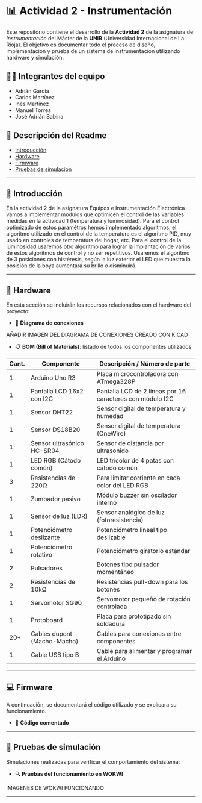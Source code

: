 # 📊 Actividad 2 - Instrumentación

Este repositorio contiene el desarrollo de la **Actividad 2** de la asignatura de *Instrumentación* del Máster de la **UNIR** (Universidad Internacional de La Rioja).
El objetivo es documentar todo el proceso de diseño, implementación y prueba de un sistema de instrumentación utilizando hardware y simulación.

## 👨‍🎓 Integrantes del equipo

- Adrián García
- Carlos Martínez
- Inés Martínez
- Manuel Torres
- José Adrián Sabina
   
## 📑 Descripción del Readme

- [Introducción](#introducción)
- [Hardware](#hardware)
- [Firmware](#firmware)
- [Pruebas de simulación](#pruebas-de-simulación)


---

## 🧭 Introducción

En la actividad 2 de la asignatura Equipos e Instrumentación Electrónica vamos a implementar modulos que optimicen el control de las variables medidas en la actividad 1 (temperatura y luminosidad). 
Para el control optimizado de estos paramétros hemos implementado algoritmos, el algoritmo utilizado en el control de la temperatura es el algoritmo PID, muy usado en controles de temperatura del hogar, etc. 
Para el control de la luminosidad usaremos otro algoritmo para lograr la implantación de varios de estos algoritmos de control y no ser repetitivos. Usaremos el algoritmo de 3 posiciones con histéresis, según la luz exterior el LED que muestra la posición de la boya aumentará su brillo o disminuirá.

---

## 🔌 Hardware

En esta sección se incluirán los recursos relacionados con el hardware del proyecto:

- 📐 **Diagrama de conexiones**

AÑADIR IMAGEN DEL DIAGRAMA DE CONEXIONES CREADO CON KICAD
  
- 📋 **BOM (Bill of Materials)**: listado de todos los componentes utilizados

| Cant. | Componente                  | Descripción / Número de parte                             |
| ----- | --------------------------- | --------------------------------------------------------- |
| 1     | Arduino Uno R3              | Placa microcontroladora con ATmega328P                    |
| 1     | Pantalla LCD 16x2 con I2C   | Pantalla LCD de 2 líneas por 16 caracteres con módulo I2C |
| 1     | Sensor DHT22                | Sensor digital de temperatura y humedad                   |
| 1     | Sensor DS18B20              | Sensor digital de temperatura (OneWire)                   |
| 1     | Sensor ultrasónico HC-SR04  | Sensor de distancia por ultrasonido                       |
| 1     | LED RGB (Cátodo común)      | LED tricolor de 4 patas con cátodo común                  |
| 3     | Resistencias de 220Ω        | Para limitar corriente en cada color del LED RGB          |
| 1     | Zumbador pasivo             | Módulo buzzer sin oscilador interno                       |
| 1     | Sensor de luz (LDR)         | Sensor analógico de luz (fotoresistencia)                 |
| 1     | Potenciómetro deslizante    | Potenciómetro lineal tipo deslizable                      |
| 1     | Potenciómetro rotativo      | Potenciómetro giratorio estándar                          |
| 2     | Pulsadores                  | Botones tipo pulsador momentáneo                          |
| 2     | Resistencias de 10kΩ        | Resistencias pull-down para los botones                   |
| 1     | Servomotor SG90             | Servomotor pequeño de rotación controlada                 |
| 1     | Protoboard                  | Placa para prototipado sin soldadura                      |
| 20+   | Cables dupont (Macho-Macho) | Cables para conexiones entre componentes                  |
| 1     | Cable USB tipo B            | Cable para alimentar y programar el Arduino               |

---

## 💻 Firmware

A continuación, se documentará el código utilizado y se explicara su funcionamiento.

- 🧾 **Código comentado**

---

## 🧪 Pruebas de simulación

Simulaciones realizadas para verificar el comportamiento del sistema:

- 🔍 **Pruebas del funcionamiento en WOKWI**
  
IMAGENES DE WOKWI FUNCIONANDO  

---
